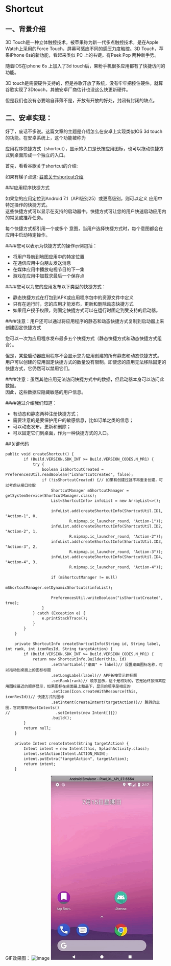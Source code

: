 # Shortcut
## 一、背景介绍

  3D Touch是一种立体触控技术，被苹果称为新一代多点触控技术，是在Apple Watch上采用的Force Touch，屏幕可感应不同的感压力度触控。3D Touch，苹果iPhone 6s的新功能，看起来类似 PC 上的右键。有Peek Pop 两种新手势。

随着IOS在iphone 6s 上加入了3d touch后，果粉手机很多应用都有了快捷访问的功能。

3D touch是需要硬件支持的，但是谷歌开放了系统，没有牢牢把控住硬件。就算谷歌实现了3Dtouch，其他安卓厂商估计也没这么快更新硬件。

但是我们也没有必要暗自菲薄不是，开放有开放的好处，封闭有封闭的缺点。

## 二、安卓实现：
好了，废话不多说。这篇文章的主题是介绍怎么在安卓上实现类似IOS 3d touch的功能。在安卓系统上，这个功能被称为

应用程序快捷方式（shortcut），显示的入口是长按应用图标，也可以拖动快捷方式到桌面形成一个独立的入口。

首先，看看谷歌关于shortcut的介绍:

如果有梯子点这:
[谷歌关于shortcut介绍](https://developer.android.com/guide/topics/ui/shortcuts)

###应用程序快捷方式

如果您的应用定位到Android 7.1（API级别25）或更高级别，则可以定义 应用中特定操作的快捷方式。
<br>这些快捷方式可以显示在支持的启动器中。快捷方式可让您的用户快速启动应用内的常见或推荐任务。<br>

每个快捷方式都引用一个或多个 意图，当用户选择快捷方式时，每个意图都会在应用中启动特定操作。<br>

####您可以表示为快捷方式的操作示例包括：

* 将用户导航到地图应用中的特定位置<br>
* 在通信应用中向朋友发送消息<br>
* 在媒体应用中播放电视节目的下一集<br>
* 游戏在应用中加载求最后一个保存点<br>

####您可以为您的应用发布以下类型的快捷方式：

* 静态快捷方式在打包到APK或应用程序包中的资源文件中定义<br>
* 只有在运行时，您的应用才能发布，更新和删除动态快捷方式<br>
* 如果用户授予权限，则固定快捷方式可以在运行时固定到受支持的启动器。<br>

####注意：用户还可以通过将应用程序的静态和动态快捷方式复制到启动器上来创建固定快捷方式

您可以一次为应用程序发布最多五个快捷方式（静态快捷方式和动态快捷方式组合）。

但是，某些启动器应用程序不会显示您为应用创建的所有静态和动态快捷方式。<br>
用户可以创建的应用固定快捷方式的数量没有限制。即使您的应用无法移除固定的快捷方式，它仍然可以禁用它们。<br>

####注意：虽然其他应用无法访问快捷方式中的数据，但启动器本身可以访问此数据。<br>因此，这些数据应隐藏敏感的用户信息。

####通过介绍我们知道：

* 有动态和静态两种注册快捷方式；<br>
* 需要注意的是要保护用户的敏感信息，比如订单之类的信息；<br>
* 可以动态发布，更新和删除；<br>
* 可以固定它们到桌面，作为一种快捷方式的入口。<br>

##关键代码
```
public void createShortcut() {
        if (Build.VERSION.SDK_INT >= Build.VERSION_CODES.N_MR1) {
            try {
                boolean isShortcutCreated = PreferencesUtil.readBoolean("isShortcutCreated", false);
                if (!isShortcutCreated) {// 如果有创建过就不再重复创建，可以考虑从接口拉取
                    ShortcutManager mShortcutManager = getSystemService(ShortcutManager.class);
                    List<ShortcutInfo> infoList = new ArrayList<>();

                    infoList.add(createShortcutInfo(ShortcutUtil.ID1, "Action-1", 0,
                            R.mipmap.ic_launcher_round, "Action-1"));
                    infoList.add(createShortcutInfo(ShortcutUtil.ID2, "Action-2", 1,
                            R.mipmap.ic_launcher_round, "Action-2"));
                    infoList.add(createShortcutInfo(ShortcutUtil.ID3, "Action-3", 2,
                            R.mipmap.ic_launcher_round, "Action-3"));
                    infoList.add(createShortcutInfo(ShortcutUtil.ID4, "Action-4", 3,
                            R.mipmap.ic_launcher_round, "Action-4"));

                    if (mShortcutManager != null)
                        mShortcutManager.setDynamicShortcuts(infoList);

                    PreferencesUtil.writeBoolean("isShortcutCreated", true);
                }
            } catch (Exception e) {
                e.printStackTrace();
            }
        }
    }

    private ShortcutInfo createShortcutInfo(String id, String label, int rank, int iconResId, String targetAction) {
        if (Build.VERSION.SDK_INT >= Build.VERSION_CODES.N_MR1) {
            return new ShortcutInfo.Builder(this, id)
                    .setShortLabel("桌面" + label)// 设置桌面图标名称，可以拖动到桌面上的图标标题
                    .setLongLabel(label)// APP长按显示的标题
                    .setRank(rank)// 顺序显示，这个是相对的，它是始终按照离应用图标最近的顺序显示，如果图标在桌面最上和最下，显示的顺序是相反的
                    .setIcon(Icon.createWithResource(this, iconResId))// 快捷方式的图标
                    .setIntent(createIntent(targetAction))// 跳转的意图，官网推荐用setIntents()
//                    .setIntents(new Intent[]{})
                    .build();
        }
        return null;
    }

    private Intent createIntent(String targetAction) {
        Intent intent = new Intent(this, SplashActivity.class);
        intent.setAction(Intent.ACTION_MAIN);
        intent.putExtra("targetAction", targetAction);
        return intent;
    }

```
GIF效果图：
![image](https://github.com/LuckyYangChen/Shortcut/blob/master/1.gif)
![image](https://github.com/LuckyYangChen/Shortcut/blob/master/2.gif)

